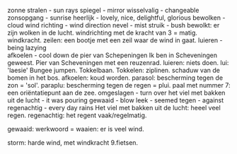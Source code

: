 zonne stralen - sun rays
spiegel - mirror
wisselvalig - changeable
zonsopgang - sunrise
heerlijk - lovely, nice, delightful, glorious
bewolken -  cloud
wind richting - wind direction
nevel - mist
struik - bush
bewolkt: er zijn wolken in de lucht.
windrichting met de kracht van 3 = matig.
windkracht.
zeilen: een bootje met een zeil waar de wind in gaat.
luieren - being lazying  
afkoelen - cool down
de pier van Schepeningen 
Ik ben in Scheveningen geweest.
Pier van Scheveningen met een reuzenrad.
luieren: niets doen.
lui: 'laesie'
Bungee jumpen.
Tokkelbaan. Tokkelen: ziplinen.
schaduw van de bomen in het bos.
afkoelen: koud worden.
parasol: bescherming tegen de zon = 'sol'.
paraplu: bescherming tegen de regen = plui.
paal met nummer 7: een 
oriëntatiepunt aan de zee.
omgeslagen - turn over
het viel met bakken uit de lucht - it was pouring
gewaaid - blow
leek - seemed
tegen - against
regenachtig - every day rains
Het viel met bakken uit de lucht: heeel veel regen.
regenachtig: het regent vaak/regelmatig.

gewaaid: werkwoord = waaien: er is veel wind.

storm: harde wind, met windkracht 9.fietsen.